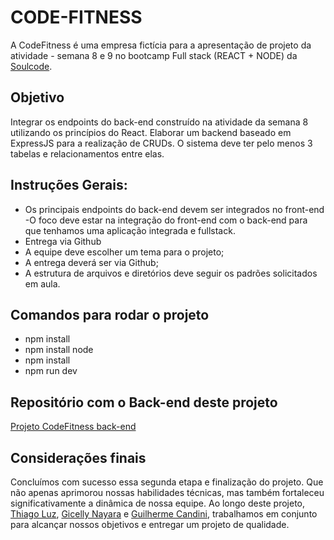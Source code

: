 # CODE-FITNESS
A CodeFitness é uma empresa fictícia para a apresentação de projeto da atividade - semana 8 e 9 no bootcamp Full stack (REACT + NODE) da [Soulcode](https://soulcode.com/).

## Objetivo
 Integrar os endpoints do back-end construído na atividade da semana 8 utilizando os princípios do     React.
 Elaborar um backend baseado em ExpressJS para a realização de CRUDs. O sistema deve ter pelo menos 3 tabelas e relacionamentos entre elas.

## Instruções Gerais:
- Os principais endpoints do back-end devem ser integrados no front-end
-O foco deve estar na integração do front-end com o back-end para que tenhamos uma aplicação integrada e fullstack.
- Entrega via Github
- A equipe deve escolher um tema para o projeto;
- A entrega deverá ser via Github;
- A estrutura de arquivos e diretórios deve seguir os padrões solicitados em aula.

## Comandos para rodar o projeto
- npm install 
- npm install node
- npm install
- npm run dev

## Repositório com o Back-end deste projeto
[Projeto CodeFitness back-end](https://github.com/gicellyn/Projeto-CodeFitness)

## Considerações finais
Concluímos com sucesso essa segunda etapa e finalização do projeto. Que não apenas aprimorou nossas habilidades técnicas, mas também fortaleceu significativamente a dinâmica de nossa equipe. Ao longo deste projeto, [Thiago Luz](https://github.com/thiagoluznascimento), [Gicelly Nayara](https://github.com/gicellyn) e [Guilherme Candini](https://github.com/GuiCandini), trabalhamos em conjunto para alcançar nossos objetivos e entregar um projeto de qualidade.
